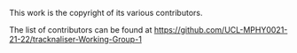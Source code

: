 This work is the copyright of its various contributors.

The list of contributors can be found at https://github.com/UCL-MPHY0021-21-22/tracknaliser-Working-Group-1
